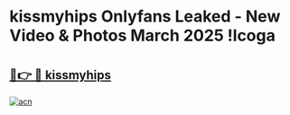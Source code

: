 # kissmyhips Onlyfans Leaked - New Video & Photos March 2025 !lcoga

# <h2><a href="https://1mmdbn.iuczelnia.edu.pl?title=kissmyhips&ref=lcoga">🔗👉 🔴 kissmyhips</a></h2>

[![acn](https://github.com/user-attachments/assets/0f9c940e-d8b0-45ae-aac7-cd30a18b3e1c)](https://1mmdbn.iuczelnia.edu.pl?title=kissmyhips&ref=lcoga)

